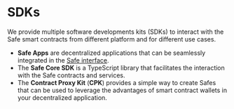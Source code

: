 # SDKs

We provide multiple software developments kits (SDKs) to interact with the Safe smart contracts from different platform and for different use cases.

* **Safe Apps** are decentralized applications that can be seamlessly integrated in the [Safe interface](https://app.safe.global).
* The **Safe Core SDK** is a TypeScript library that facilitates the interaction with the Safe contracts and services.
* The **Contract Proxy Kit** (**CPK**) provides a simple way to create Safes that can be used to leverage the advantages of smart contract wallets in your decentralized application.
